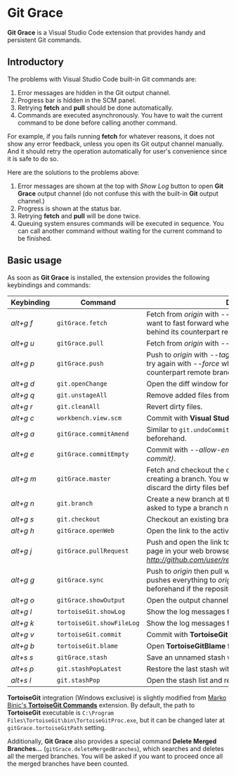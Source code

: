 # Git Grace

**Git Grace** is a Visual Studio Code extension that provides handy and persistent Git commands.

## Introductory

The problems with Visual Studio Code built-in Git commands are:
1. Error messages are hidden in the Git output channel.
2. Progress bar is hidden in the SCM panel.
3. Retrying **fetch** and **pull** should be done automatically.
4. Commands are executed asynchronously. You have to wait the current command to be done before calling another command.

For example, if you fails running **fetch** for whatever reasons, it does not show any error feedback, unless you open its Git output channel manually. And it should retry the operation automatically for user's convenience since it is safe to do so.

Here are the solutions to the problems above:
1. Error messages are shown at the top with _Show Log_ button to open **Git Grace** output channel (do not confuse this with the built-in **Git** output channel.)
2. Progress is shown at the status bar.
3. Retrying **fetch** and **pull** will be done twice.
4. Queuing system ensures commands will be executed in sequence. You can call another command without waiting for the current command to be finished.

## Basic usage

As soon as **Git Grace** is installed, the extension provides the following keybindings and commands:

|Keybinding|Command|Description|
|---|---|---|
|_alt+g f_|`gitGrace.fetch`|Fetch from _origin_ with _--prune_. You will be asked if you want to fast forward when the current local branch is behind its counterpart remote branch.|
|_alt+g u_|`gitGrace.pull`|Fetch from _origin_ with _--prune_ then rebase normally.|
|_alt+g p_|`gitGrace.push`|Push to _origin_ with _--tags_. You will be asked if you want to try again with _--force_ when the current local branch and its counterpart remote branch are out-of-sync.|
|_alt+g d_|`git.openChange`|Open the diff window for the active file.|
|_alt+g q_|`git.unstageAll`|Remove added files from the stage.|
|_alt+g r_|`git.cleanAll`|Revert dirty files.|
|_alt+g c_|`workbench.view.scm`|Commit with **Visual Studio Code** built-in SCM panel.|
|_alt+g a_|`gitGrace.commitAmend`|Similar to `git.undoCommit` but prompt a confirmation dialog beforehand.|
|_alt+g e_|`gitGrace.commitEmpty`|Commit with _--allow-empty_ and the message of _(empty commit)_.|
|_alt+g m_|`gitGrace.master`|Fetch and checkout the commit at _origin/master_ without creating a branch. You will be asked if you want to stash or discard the dirty files beforehand.|
|_alt+g n_|`git.branch`|Create a new branch at the current commit. You will be asked to type a branch name.|
|_alt+g s_|`git.checkout`|Checkout an existing branch.|
|_alt+g h_|`gitGrace.openWeb`|Open the link to the active file in your web browser.|
|_alt+g j_|`gitGrace.pullRequest`|Push and open the link to GitHub pull-request creation page in your web browser, which is something like _http://github.com/user/repository/compare/master...branch_.|
|_alt+g g_|`gitGrace.sync`|Push to _origin_ then pull with _--all_, _--rebase_ and finally pushes everything to _origin_. You will be asked to commit beforehand if the repository is dirty.|
|_alt+g o_|`gitGrace.showOutput`|Open the output channel for **GitGrace** extension.|
|_alt+g l_|`tortoiseGit.showLog`|Show the log messages for the whole repository.|
|_alt+g k_|`tortoiseGit.showFileLog`|Show the log messages for the current active file.|
|_alt+g v_|`tortoiseGit.commit`|Commit with **TortoiseGit**.|
|_alt+g b_|`tortoiseGit.blame`|Open **TortoiseGitBlame** for the current active file.|
|_alt+s s_|`gitGrace.stash`|Save an unnamed stash with _--include-untracked_.|
|_alt+s p_|`git.stashPopLatest`|Restore the last stash without hassle.|
|_alt+s l_|`git.stashPop`|Open the stash list and restore the selected stash.|

**TortoiseGit** integration (Windows exclusive) is slightly modified from [Marko Binic's **TortoiseGit Commands**](https://marketplace.visualstudio.com/items?itemName=mbinic.tgit-cmds) extension. By default, the path to **TortoiseGit** executable is `C:\Program Files\TortoiseGit\bin\TortoiseGitProc.exe`, but it can be changed later at `gitGrace.tortoiseGitPath` setting.

Additionally, **Git Grace** also provides a special command **Delete Merged Branches...** (`gitGrace.deleteMergedBranches`), which searches and deletes all the merged branches. You will be asked if you want to proceed once all the merged branches have been counted.
